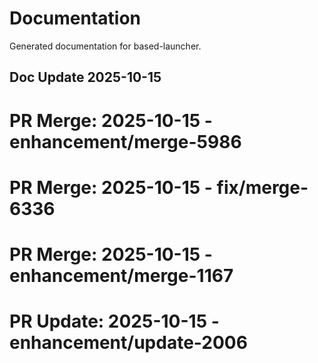 # Documentation

Generated documentation for based-launcher.

## Doc Update 2025-10-15

# PR Merge: 2025-10-15 - enhancement/merge-5986

# PR Merge: 2025-10-15 - fix/merge-6336

# PR Merge: 2025-10-15 - enhancement/merge-1167

# PR Update: 2025-10-15 - enhancement/update-2006
